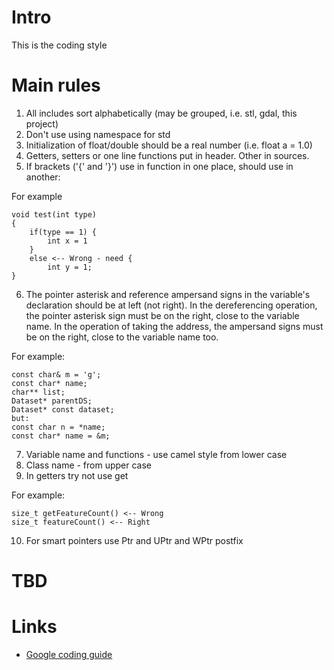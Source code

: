 # Intro
This is the coding style

# Main rules
1. All includes sort alphabetically (may be grouped, i.e. stl, gdal, this project)
2. Don't use using namespace for std
3. Initialization of float/double should be a real number (i.e. float a = 1.0)
4. Getters, setters or one line functions put in header. Other in sources.
5. If brackets ('{' and '}') use in function in one place, should use in another:

For example
```
void test(int type)
{
    if(type == 1) {
        int x = 1
    }
    else <-- Wrong - need {
        int y = 1;
}
```

6. The pointer asterisk and reference ampersand signs in the variable's declaration should be at left (not right). In the dereferencing operation, the pointer asterisk sign must be on the right, close to the variable name. In the operation of taking the address, the  ampersand signs must be on the right, close to the variable name too.

For example:
```
const char& m = 'g';
const char* name;
char** list;
Dataset* parentDS;
Dataset* const dataset;
but:
const char n = *name;
const char* name = &m;
```

7. Variable name and functions - use camel style from lower case
8. Class name - from upper case
9. In getters try not use get

For example:
```
size_t getFeatureCount() <-- Wrong
size_t featureCount() <-- Right
```

10. For smart pointers use Ptr and UPtr and WPtr postfix

# TBD

# Links

* [Google coding guide](https://google.github.io/styleguide/cppguide.html)
